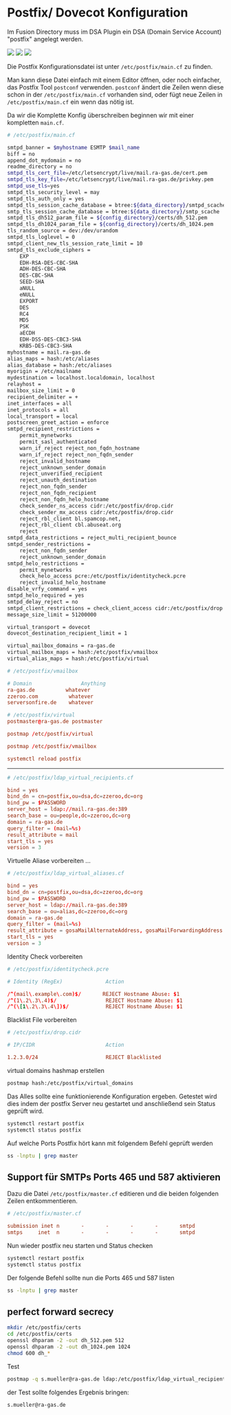 # Postfix/ Dovecot Konfiguration

Im Fusion Directory muss im DSA Plugin ein DSA (Domain Service Account) "postfix" angelegt werden.

[![](./images/fd-dsa-postfix-01.png)](./images/fd-dsa-postfix-01.png)
[![](./images/fd-dsa-postfix-02.png)](./images/fd-dsa-postfix-02.png)
[![](./images/fd-dsa-postfix-03.png)](./images/fd-dsa-postfix-03.png)

Die Postfix Konfigurationsdatei ist unter `/etc/postfix/main.cf` zu finden.

Man kann diese Datei einfach mit einem Editor öffnen, oder noch einfacher, das Postfix Tool `postconf` verwenden. `postconf` ändert die Zeilen wenn diese schon in der `/etc/postfix/main.cf` vorhanden sind, oder fügt neue Zeilen in `/etc/postfix/main.cf` ein wenn das nötig ist.

Da wir die Komplette Konfig überschreiben beginnen wir mit einer kompletten `main.cf`.

```bash
# /etc/postfix/main.cf

smtpd_banner = $myhostname ESMTP $mail_name
biff = no
append_dot_mydomain = no
readme_directory = no
smtpd_tls_cert_file=/etc/letsencrypt/live/mail.ra-gas.de/cert.pem
smtpd_tls_key_file=/etc/letsencrypt/live/mail.ra-gas.de/privkey.pem
smtpd_use_tls=yes
smtpd_tls_security_level = may
smtpd_tls_auth_only = yes
smtpd_tls_session_cache_database = btree:${data_directory}/smtpd_scache
smtp_tls_session_cache_database = btree:${data_directory}/smtp_scache
smtpd_tls_dh512_param_file = ${config_directory}/certs/dh_512.pem
smtpd_tls_dh1024_param_file = ${config_directory}/certs/dh_1024.pem
tls_random_source = dev:/dev/urandom
smtpd_tls_loglevel = 0
smtpd_client_new_tls_session_rate_limit = 10
smtpd_tls_exclude_ciphers =
    EXP
    EDH-RSA-DES-CBC-SHA
    ADH-DES-CBC-SHA
    DES-CBC-SHA
    SEED-SHA
    aNULL
    eNULL
    EXPORT
    DES
    RC4
    MD5
    PSK
    aECDH
    EDH-DSS-DES-CBC3-SHA
    KRB5-DES-CBC3-SHA
myhostname = mail.ra-gas.de
alias_maps = hash:/etc/aliases
alias_database = hash:/etc/aliases
myorigin = /etc/mailname
mydestination = localhost.localdomain, localhost
relayhost =
mailbox_size_limit = 0
recipient_delimiter = +
inet_interfaces = all
inet_protocols = all
local_transport = local
postscreen_greet_action = enforce
smtpd_recipient_restrictions =
    permit_mynetworks
    permit_sasl_authenticated
    warn_if_reject reject_non_fqdn_hostname
    warn_if_reject reject_non_fqdn_sender
    reject_invalid_hostname
    reject_unknown_sender_domain
    reject_unverified_recipient
    reject_unauth_destination
    reject_non_fqdn_sender
    reject_non_fqdn_recipient
    reject_non_fqdn_helo_hostname
    check_sender_ns_access cidr:/etc/postfix/drop.cidr
    check_sender_mx_access cidr:/etc/postfix/drop.cidr
    reject_rbl_client bl.spamcop.net,
    reject_rbl_client cbl.abuseat.org
    reject
smtpd_data_restrictions = reject_multi_recipient_bounce
smtpd_sender_restrictions =
    reject_non_fqdn_sender
    reject_unknown_sender_domain
smtpd_helo_restrictions =
    permit_mynetworks
    check_helo_access pcre:/etc/postfix/identitycheck.pcre
    reject_invalid_helo_hostname
disable_vrfy_command = yes
smtpd_helo_required = yes
smtpd_delay_reject = no
smtpd_client_restrictions = check_client_access cidr:/etc/postfix/drop.cidr
message_size_limit = 51200000

virtual_transport = dovecot
dovecot_destination_recipient_limit = 1

virtual_mailbox_domains = ra-gas.de
virtual_mailbox_maps = hash:/etc/postfix/vmailbox
virtual_alias_maps = hash:/etc/postfix/virtual
```

```conf
# /etc/postfix/vmailbox

# Domain                Anything
ra-gas.de          whatever
zzeroo.com          whatever
serversonfire.de    whatever
```

```conf
# /etc/postfix/virtual
postmaster@ra-gas.de postmaster
```

```conf
postmap /etc/postfix/virtual
```

```conf
postmap /etc/postfix/vmailbox
```

```conf
systemctl reload postfix
```



----


```conf
# /etc/postfix/ldap_virtual_recipients.cf

bind = yes
bind_dn = cn=postfix,ou=dsa,dc=zzeroo,dc=org
bind_pw = $PASSWORD
server_host = ldap://mail.ra-gas.de:389
search_base = ou=people,dc=zzeroo,dc=org
domain = ra-gas.de
query_filter = (mail=%s)
result_attribute = mail
start_tls = yes
version = 3
```

Virtuelle Aliase vorbereiten ...

```conf
# /etc/postfix/ldap_virtual_aliases.cf

bind = yes
bind_dn = cn=postfix,ou=dsa,dc=zzeroo,dc=org
bind_pw = $PASSWORD
server_host = ldap://mail.ra-gas.de:389
search_base = ou=alias,dc=zzeroo,dc=org
domain = ra-gas.de
query_filter = (mail=%s)
result_attribute = gosaMailAlternateAddress, gosaMailForwardingAddress
start_tls = yes
version = 3
```

Identity Check vorbereiten

```conf
# /etc/postfix/identitycheck.pcre

# Identity (RegEx)              Action

/^(mail\.example\.com)$/       REJECT Hostname Abuse: $1
/^(1\.2\.3\.4)$/                REJECT Hostname Abuse: $1
/^(\[1\.2\.3\.4\])$/            REJECT Hostname Abuse: $1
```

Blacklist File vorbereiten

```conf
# /etc/postfix/drop.cidr

# IP/CIDR                       Action

1.2.3.0/24                      REJECT Blacklisted
```

virtual domains hashmap erstellen

```bash
postmap hash:/etc/postfix/virtual_domains
```

Das Alles sollte eine funktionierende Konfiguration ergeben. Getestet wird dies indem der postfix Server neu gestartet und anschließend sein Status geprüft wird.

```bash
systemctl restart postfix
systemctl status postfix
```

Auf welche Ports Postfix hört kann mit folgendem Befehl geprüft werden

```bash
ss -lnptu | grep master
```

## Support für SMTPs Ports 465 und 587 aktivieren

Dazu die Datei `/etc/postfix/master.cf` editieren und die beiden folgenden Zeilen entkommentieren.

```conf
# /etc/postfix/master.cf

submission inet n       -       -       -       -       smtpd
smtps     inet  n       -       -       -       -       smtpd
```

Nun wieder postfix neu starten und Status checken

```bash
systemctl restart postfix
systemctl status postfix
```

Der folgende Befehl sollte nun die Ports 465 und 587 listen

```bash
ss -lnptu | grep master
```

## perfect forward secrecy

```bash
mkdir /etc/postfix/certs
cd /etc/postfix/certs
openssl dhparam -2 -out dh_512.pem 512
openssl dhparam -2 -out dh_1024.pem 1024
chmod 600 dh_*
```

Test

```bash
postmap -q s.mueller@ra-gas.de ldap:/etc/postfix/ldap_virtual_recipients.cf 
```

der Test sollte folgendes Ergebnis bringen:

```result
s.mueller@ra-gas.de
```

